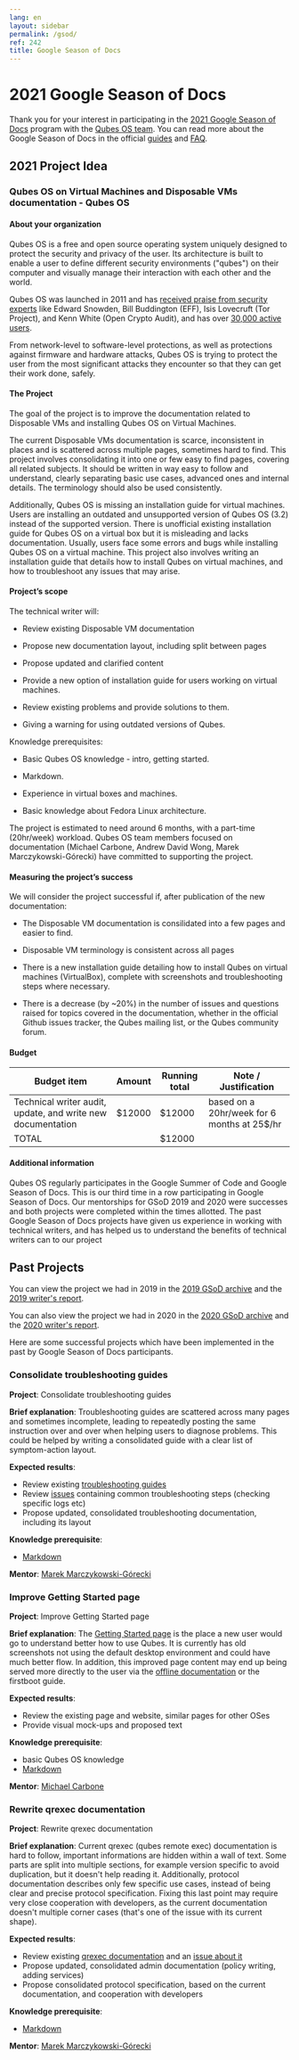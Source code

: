 ```yaml
---
lang: en
layout: sidebar
permalink: /gsod/
ref: 242
title: Google Season of Docs
---
```


# 2021 Google Season of Docs

Thank you for your interest in participating in the [2021 Google Season of Docs](https://developers.google.com/season-of-docs/) program with the [Qubes OS team](/team/). You can read more about the Google Season of Docs in the official [guides](https://developers.google.com/season-of-docs/docs/) and [FAQ](https://developers.google.com/season-of-docs/docs/faq).

## 2021 Project Idea 

### Qubes OS on Virtual Machines and Disposable VMs documentation - Qubes OS

#### About your organization

Qubes OS is a free and open source operating system uniquely designed to protect the security and privacy of the user. Its architecture is built to enable a user to define different security environments ("qubes") on their computer and visually manage their interaction with each other and the world.

Qubes OS was launched in 2011 and has [received praise from security experts](https://www.qubes-os.org/experts/) like Edward Snowden, Bill Buddington (EFF), Isis Lovecruft (Tor Project), and Kenn White (Open Crypto Audit), and has over [30,000 active users](https://www.qubes-os.org/statistics/).

From network-level to software-level protections, as well as protections against firmware and hardware attacks, Qubes OS is trying to protect the user from the most significant attacks they encounter so that they can get their work done, safely.

#### The Project

The goal of the project is to improve the documentation related to Disposable VMs and installing Qubes OS on Virtual Machines.

The current Disposable VMs documentation is scarce, inconsistent in places and is scattered across multiple pages, sometimes hard to find. This project involves consolidating it into one or few easy to find pages, covering all related subjects. It should be written in way easy to follow and understand, clearly separating basic use cases, advanced ones and internal details. The terminology should also be used consistently.

Additionally, Qubes OS is missing an installation guide for virtual machines. Users are installing an outdated and unsupported version of Qubes OS (3.2) instead of the supported version. There is unofficial existing installation guide for Qubes OS on a virtual box but it is misleading and lacks documentation. Usually, users face some errors and bugs while installing Qubes OS on a virtual machine. This project also involves writing an installation guide that details how to install Qubes on virtual machines, and how to troubleshoot any issues that may arise. 

#### Project’s scope

The technical writer will:

* Review existing Disposable VM documentation

* Propose new documentation layout, including split between pages

* Propose updated and clarified content

* Provide a new option of installation guide for users working on virtual machines. 

* Review existing problems and provide solutions to them. 

* Giving a warning for using outdated versions of Qubes.

Knowledge prerequisites:

* Basic Qubes OS knowledge - intro, getting started.

* Markdown.

* Experience in virtual boxes and machines.

* Basic knowledge about Fedora Linux architecture.

The project is estimated to need around 6 months, with a part-time (20hr/week) workload. Qubes OS team members focused on documentation (Michael Carbone, Andrew David Wong, Marek Marczykowski-Górecki) have committed to supporting the project.

#### Measuring the project’s success

We will consider the project successful if, after publication of the new documentation:

* The Disposable VM documentation is consilidated into a few pages and easier to find.

* Disposable VM terminology is consistent across all pages

* There is a new installation guide detailing how to install Qubes on virtual machines (VirtualBox), complete with screenshots and troubleshooting steps where necessary. 

* There is a decrease (by ~20%) in the number of issues and questions raised for topics covered in the documentation, whether in the official Github issues tracker, the Qubes mailing list, or the Qubes community forum.

#### Budget

| Budget item | Amount | Running total | Note / Justification |
|-|-|-|-|
| Technical writer audit, update, and write new documentation | $12000 | $12000 | based on a 20hr/week for 6 months at 25$/hr |
| TOTAL |  | $12000 |  |

#### Additional information 
Qubes OS regularly participates in the Google Summer of Code and Google Season of Docs. This is our third time in a row participating in Google Season of Docs. Our mentorships for GSoD 2019 and 2020 were successes and both projects were completed 
within the times allotted. The past Google Season of Docs projects have given us experience in working with technical writers, and has helped us to understand the benefits of technical writers can to our project

## Past Projects

You can view the project we had in 2019 in the [2019 GSoD archive](https://developers.google.com/season-of-docs/docs/2019/participants/project-qubes) and the [2019 writer's report](https://refre.ch/report-qubesos/).

You can also view the project we had in 2020 in the [2020 GSoD archive](https://developers.google.com/season-of-docs/docs/2020/participants/project-qubesos-c1e0) and the [2020 writer's report](https://gist.github.com/PROTechThor/bfe9b8b28295d88c438b6f6c754ae733).

Here are some successful projects which have been implemented in the past by Google Season of Docs participants. 

### Consolidate troubleshooting guides

**Project**: Consolidate troubleshooting guides

**Brief explanation**: Troubleshooting guides are scattered across many pages and sometimes incomplete, leading to repeatedly posting the same instruction over and over when helping users to diagnose problems.
This could be helped by writing a consolidated guide with a clear list of symptom-action layout.

**Expected results**:

- Review existing [troubleshooting guides](/doc/#troubleshooting)
- Review [issues](https://github.com/QubesOS/qubes-issues/issues?q=is%3Aopen+is%3Aissue+label%3A%22C%3A+doc%22) containing common troubleshooting steps (checking specific logs etc)
- Propose updated, consolidated troubleshooting documentation, including its layout

**Knowledge prerequisite**:

- [Markdown](https://daringfireball.net/projects/markdown/)

**Mentor**: [Marek Marczykowski-Górecki](/team/)

### Improve Getting Started page

**Project**: Improve Getting Started page

**Brief explanation**: The [Getting Started page](https://www.qubes-os.org/getting-started/) is the place a new user would go to understand better how to use Qubes. It is currently has old screenshots not using the default desktop environment and could have much better flow. In addition, this improved page content may end up being served more directly to the user via the [offline documentation](https://github.com/QubesOS/qubes-issues/issues/1019) or the firstboot guide. 

**Expected results**: 

 - Review the existing page and website, similar pages for other OSes
 - Provide visual mock-ups and proposed text 

**Knowledge prerequisite**: 

- basic Qubes OS knowledge
- [Markdown](https://daringfireball.net/projects/markdown/)

**Mentor**: [Michael Carbone](/team/)

### Rewrite qrexec documentation

**Project**: Rewrite qrexec documentation

**Brief explanation**: Current qrexec (qubes remote exec) documentation is hard to follow, important informations are hidden within a wall of text.
Some parts are split into multiple sections, for example version specific to avoid duplication, but it doesn't help reading it.
Additionally, protocol documentation describes only few specific use cases, instead of being clear and precise protocol specification.
Fixing this last point may require very close cooperation with developers, as the current documentation doesn't multiple corner cases (that's one of the issue with its current shape).

**Expected results**:

- Review existing [qrexec documentation](https://www.qubes-os.org/doc/qrexec3/) and an [issue about it](https://github.com/QubesOS/qubes-issues/issues/1392)
- Propose updated, consolidated admin documentation (policy writing, adding services)
- Propose consolidated protocol specification, based on the current documentation, and cooperation with developers

**Knowledge prerequisite**:

- [Markdown](https://daringfireball.net/projects/markdown/)

**Mentor**: [Marek Marczykowski-Górecki](/team/)

